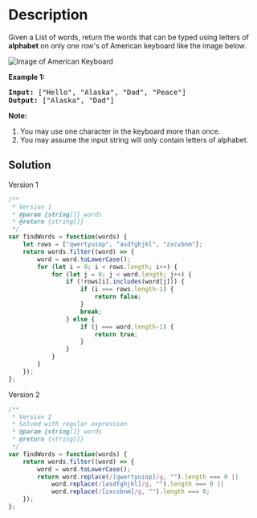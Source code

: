 # Description

Given a List of words, return the words that can be typed using letters of **alphabet** on only one row's of American keyboard like the image below.

![Image of American Keyboard](https://leetcode.com/static/images/problemset/keyboard.png)

**Example 1:**
<pre>
<b>Input:</b> ["Hello", "Alaska", "Dad", "Peace"]
<b>Output:</b> ["Alaska", "Dad"]
</pre>

**Note:**
1. You may use one character in the keyboard more than once.
2. You may assume the input string will only contain letters of alphabet.

## Solution
Version 1
```javascript
/**
 * Version 1
 * @param {string[]} words
 * @return {string[]}
 */
var findWords = function(words) {
    let rows = ["qwertyuiop", "asdfghjkl", "zxcvbnm"];
    return words.filter((word) => {
        word = word.toLowerCase();
        for (let i = 0; i < rows.length; i++) {
            for (let j = 0; j < word.length; j++) {
                if (!rows[i].includes(word[j])) {
                    if (i === rows.length-1) {
                        return false;
                    }
                    break;
                } else {
                    if (j === word.length-1) {
                        return true;
                    }
                }
            }
        }
    });
};
```
Version 2
```javascript
/**
 * Version 2
 * Solved with regular expression
 * @param {string[]} words
 * @return {string[]}
 */
var findWords = function(words) {
    return words.filter((word) => {
        word = word.toLowerCase();
        return word.replace(/[qwertyuiop]/g, "").length === 0 ||
            word.replace(/[asdfghjkl]/g, "").length === 0 ||
            word.replace(/[zxcvbnm]/g, "").length === 0;
    });
};
```
